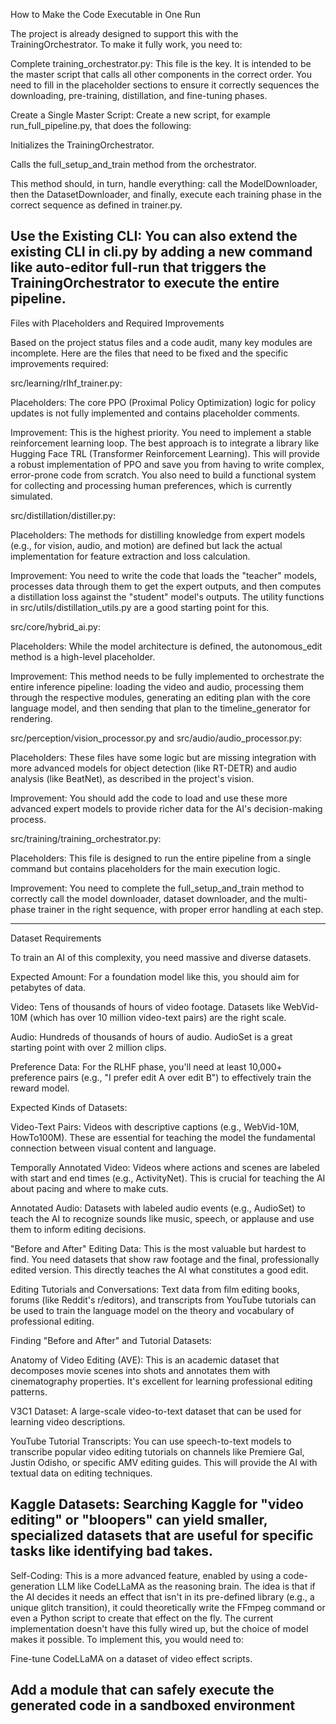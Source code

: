 How to Make the Code Executable in One Run

The project is already designed to support this with the TrainingOrchestrator. To make it fully work, you need to:

Complete training_orchestrator.py: This file is the key. It is intended to be the master script that calls all other components in the correct order. You need to fill in the placeholder sections to ensure it correctly sequences the downloading, pre-training, distillation, and fine-tuning phases.

Create a Single Master Script: Create a new script, for example run_full_pipeline.py, that does the following:

Initializes the TrainingOrchestrator.

Calls the full_setup_and_train method from the orchestrator.

This method should, in turn, handle everything: call the ModelDownloader, then the DatasetDownloader, and finally, execute each training phase in the correct sequence as defined in trainer.py.

Use the Existing CLI: You can also extend the existing CLI in cli.py by adding a new command like auto-editor full-run that triggers the TrainingOrchestrator to execute the entire pipeline.
----------------------------------------------------------------------------------------------------------------------------------------------------

Files with Placeholders and Required Improvements

Based on the project status files and a code audit, many key modules are incomplete. Here are the files that need to be fixed and the specific improvements required:

src/learning/rlhf_trainer.py:

Placeholders: The core PPO (Proximal Policy Optimization) logic for policy updates is not fully implemented and contains placeholder comments.

Improvement: This is the highest priority. You need to implement a stable reinforcement learning loop. The best approach is to integrate a library like Hugging Face TRL (Transformer Reinforcement Learning). This will provide a robust implementation of PPO and save you from having to write complex, error-prone code from scratch. You also need to build a functional system for collecting and processing human preferences, which is currently simulated.

src/distillation/distiller.py:

Placeholders: The methods for distilling knowledge from expert models (e.g., for vision, audio, and motion) are defined but lack the actual implementation for feature extraction and loss calculation.

Improvement: You need to write the code that loads the "teacher" models, processes data through them to get the expert outputs, and then computes a distillation loss against the "student" model's outputs. The utility functions in src/utils/distillation_utils.py are a good starting point for this.

src/core/hybrid_ai.py:

Placeholders: While the model architecture is defined, the autonomous_edit method is a high-level placeholder.

Improvement: This method needs to be fully implemented to orchestrate the entire inference pipeline: loading the video and audio, processing them through the respective modules, generating an editing plan with the core language model, and then sending that plan to the timeline_generator for rendering.

src/perception/vision_processor.py and src/audio/audio_processor.py:

Placeholders: These files have some logic but are missing integration with more advanced models for object detection (like RT-DETR) and audio analysis (like BeatNet), as described in the project's vision.

Improvement: You should add the code to load and use these more advanced expert models to provide richer data for the AI's decision-making process.

src/training/training_orchestrator.py:

Placeholders: This file is designed to run the entire pipeline from a single command but contains placeholders for the main execution logic.

Improvement: You need to complete the full_setup_and_train method to correctly call the model downloader, dataset downloader, and the multi-phase trainer in the right sequence, with proper error handling at each step.

----------------------------------------------------------------------------------------------------------------------------------------------------

Dataset Requirements

To train an AI of this complexity, you need massive and diverse datasets.

Expected Amount: For a foundation model like this, you should aim for petabytes of data.

Video: Tens of thousands of hours of video footage. Datasets like WebVid-10M (which has over 10 million video-text pairs) are the right scale.

Audio: Hundreds of thousands of hours of audio. AudioSet is a great starting point with over 2 million clips.

Preference Data: For the RLHF phase, you'll need at least 10,000+ preference pairs (e.g., "I prefer edit A over edit B") to effectively train the reward model.

Expected Kinds of Datasets:

Video-Text Pairs: Videos with descriptive captions (e.g., WebVid-10M, HowTo100M). These are essential for teaching the model the fundamental connection between visual content and language.

Temporally Annotated Video: Videos where actions and scenes are labeled with start and end times (e.g., ActivityNet). This is crucial for teaching the AI about pacing and where to make cuts.

Annotated Audio: Datasets with labeled audio events (e.g., AudioSet) to teach the AI to recognize sounds like music, speech, or applause and use them to inform editing decisions.

"Before and After" Editing Data: This is the most valuable but hardest to find. You need datasets that show raw footage and the final, professionally edited version. This directly teaches the AI what constitutes a good edit.

Editing Tutorials and Conversations: Text data from film editing books, forums (like Reddit's r/editors), and transcripts from YouTube tutorials can be used to train the language model on the theory and vocabulary of professional editing.

Finding "Before and After" and Tutorial Datasets:

Anatomy of Video Editing (AVE): This is an academic dataset that decomposes movie scenes into shots and annotates them with cinematography properties. It's excellent for learning professional editing patterns.

V3C1 Dataset: A large-scale video-to-text dataset that can be used for learning video descriptions.

YouTube Tutorial Transcripts: You can use speech-to-text models to transcribe popular video editing tutorials on channels like Premiere Gal, Justin Odisho, or specific AMV editing guides. This will provide the AI with textual data on editing techniques.

Kaggle Datasets: Searching Kaggle for "video editing" or "bloopers" can yield smaller, specialized datasets that are useful for specific tasks like identifying bad takes.
----------------------------------------------------------------------------------------------------------------------------------------------------

Self-Coding: This is a more advanced feature, enabled by using a code-generation LLM like CodeLLaMA as the reasoning brain. The idea is that if the AI decides it needs an effect that isn't in its pre-defined library (e.g., a unique glitch transition), it could theoretically write the FFmpeg command or even a Python script to create that effect on the fly. The current implementation doesn't have this fully wired up, but the choice of model makes it possible. To implement this, you would need to:

Fine-tune CodeLLaMA on a dataset of video effect scripts.

Add a module that can safely execute the generated code in a sandboxed environment
----------------------------------------------------------------------------------------------------------------------------------------------------